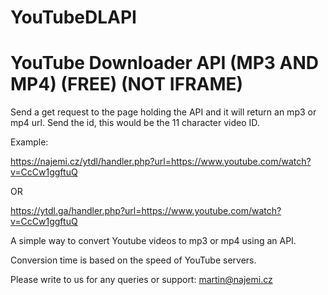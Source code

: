 # YouTubeDLAPI

# YouTube Downloader API (MP3 AND MP4) (FREE) (NOT IFRAME)

Send a get request to the page holding the API and it will return an mp3 or mp4 url.
Send the id, this would be the 11 character video ID.

Example:

https://najemi.cz/ytdl/handler.php?url=https://www.youtube.com/watch?v=CcCw1ggftuQ

OR

https://ytdl.ga/handler.php?url=https://www.youtube.com/watch?v=CcCw1ggftuQ

A simple way to convert Youtube videos to mp3 or mp4 using an API.

Conversion time is based on the speed of YouTube servers.

Please write to us for any queries or support: martin@najemi.cz
